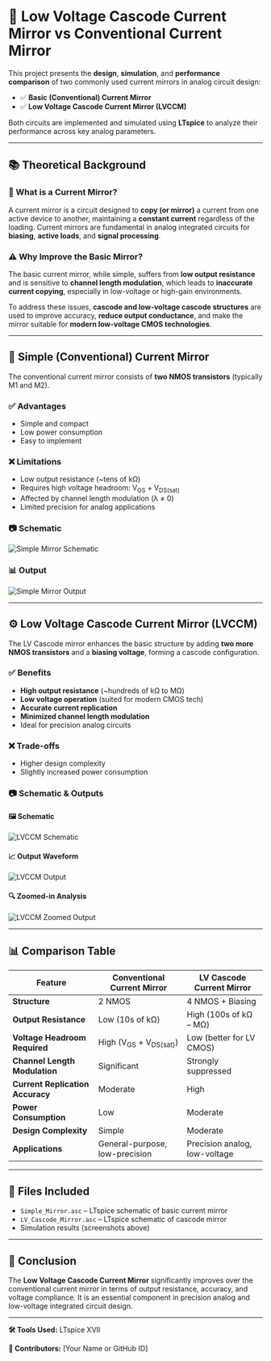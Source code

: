 # 🔄 Low Voltage Cascode Current Mirror vs Conventional Current Mirror

This project presents the **design**, **simulation**, and **performance comparison** of two commonly used current mirrors in analog circuit design:

- ✅ **Basic (Conventional) Current Mirror**
- ✅ **Low Voltage Cascode Current Mirror (LVCCM)**

Both circuits are implemented and simulated using **LTspice** to analyze their performance across key analog parameters.

---

## 📚 Theoretical Background

### 📌 What is a Current Mirror?
A current mirror is a circuit designed to **copy (or mirror)** a current from one active device to another, maintaining a **constant current** regardless of the loading. Current mirrors are fundamental in analog integrated circuits for **biasing**, **active loads**, and **signal processing**.

### ⚠️ Why Improve the Basic Mirror?
The basic current mirror, while simple, suffers from **low output resistance** and is sensitive to **channel length modulation**, which leads to **inaccurate current copying**, especially in low-voltage or high-gain environments.

To address these issues, **cascode and low-voltage cascode structures** are used to improve accuracy, **reduce output conductance**, and make the mirror suitable for **modern low-voltage CMOS technologies**.

---

## 🔧 Simple (Conventional) Current Mirror

The conventional current mirror consists of **two NMOS transistors** (typically M1 and M2).

### ✅ Advantages
- Simple and compact
- Low power consumption
- Easy to implement

### ❌ Limitations
- Low output resistance (~tens of kΩ)
- Requires high voltage headroom: V<sub>GS</sub> + V<sub>DS(sat)</sub>
- Affected by channel length modulation (λ ≠ 0)
- Limited precision for analog applications

### 📷 Schematic
![Simple Mirror Schematic](https://github.com/user-attachments/assets/3ae72718-4e3f-44d0-ad52-0d0654cdde01)

### 📊 Output
![Simple Mirror Output](https://github.com/user-attachments/assets/2ec1b732-8d0e-4806-aa48-2447b7e9586e)

---

## ⚙️ Low Voltage Cascode Current Mirror (LVCCM)

The LV Cascode mirror enhances the basic structure by adding **two more NMOS transistors** and a **biasing voltage**, forming a cascode configuration.

### ✅ Benefits
- **High output resistance** (~hundreds of kΩ to MΩ)
- **Low voltage operation** (suited for modern CMOS tech)
- **Accurate current replication**
- **Minimized channel length modulation**
- Ideal for precision analog circuits

### ❌ Trade-offs
- Higher design complexity
- Slightly increased power consumption

### 📷 Schematic & Outputs

#### 🖼️ Schematic
![LVCCM Schematic](https://github.com/user-attachments/assets/6ab8211a-5364-4a29-ab8f-4c9ccc638119)

#### 📈 Output Waveform
![LVCCM Output](https://github.com/user-attachments/assets/c5353b65-1c7d-47f2-9696-c786e603f620)

#### 🔍 Zoomed-in Analysis
![LVCCM Zoomed Output](https://github.com/user-attachments/assets/a6edf337-26ef-4126-83f1-e93947362fcf)

---

## 📊 Comparison Table

| Feature                        | Conventional Current Mirror | LV Cascode Current Mirror |
|-------------------------------|-----------------------------|----------------------------|
| **Structure**                 | 2 NMOS                      | 4 NMOS + Biasing           |
| **Output Resistance**         | Low (10s of kΩ)             | High (100s of kΩ – MΩ)     |
| **Voltage Headroom Required** | High (V<sub>GS</sub> + V<sub>DS(sat)</sub>) | Low (better for LV CMOS)   |
| **Channel Length Modulation** | Significant                 | Strongly suppressed        |
| **Current Replication Accuracy** | Moderate                | High                       |
| **Power Consumption**         | Low                         | Moderate                   |
| **Design Complexity**         | Simple                      | Moderate                   |
| **Applications**              | General-purpose, low-precision | Precision analog, low-voltage |

---

## 📁 Files Included

- `Simple_Mirror.asc` – LTspice schematic of basic current mirror
- `LV_Cascode_Mirror.asc` – LTspice schematic of cascode mirror
- Simulation results (screenshots above)

---

## 📌 Conclusion

The **Low Voltage Cascode Current Mirror** significantly improves over the conventional current mirror in terms of output resistance, accuracy, and voltage compliance. It is an essential component in precision analog and low-voltage integrated circuit design.

---

**🛠️ Tools Used:** LTspice XVII

**🧠 Contributors:** [Your Name or GitHub ID]